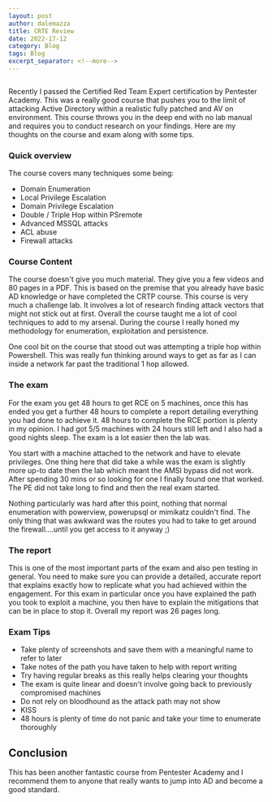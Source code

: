 ```yaml
---
layout: post
author: dalemazza
title: CRTE Review
date: 2022-17-12
category: Blog
tags: Blog
excerpt_separator: <!--more-->
---
```



<img src="/assets/CRTE1.jpg" class="align-center" alt="" width="auto" height="auto">

Recently I passed the Certified Red Team Expert certification by Pentester Academy. This was a really good course that pushes you to the limit of attacking Active Directory within a realistic fully patched and AV on environment. This course throws you in the deep end with no lab manual and requires you to conduct research on your findings. Here are my thoughts on the course and exam along with some tips. 
<!--more-->

### Quick overview   
  
The course covers many techniques some being:
* Domain Enumeration
* Local Privilege Escalation
* Domain Privilege Escalation
* Double / Triple Hop within PSremote
* Advanced MSSQL attacks
* ACL abuse
* Firewall attacks

### Course Content

The course doesn't give you much material. They give you a few videos and 80 pages in a PDF. This is based on the premise that you already have basic AD knowledge or have completed the CRTP course. This course is very much a challenge lab. It involves a lot of research finding attack vectors that might not stick out at first. Overall the course taught me a lot of cool techniques to add to my arsenal. During the course I really honed my methodology for enumeration, exploitation and persistence.

One cool bit on the course that stood out was attempting a triple hop within Powershell. This was really fun thinking around ways to get as far as I can inside a network far past the traditional 1 hop allowed.

### The exam
For the exam you get 48 hours to get RCE on 5 machines, once this has ended you get a further 48 hours to complete a report detailing everything you had done to achieve it. 48 hours to complete the RCE portion is plenty in my opinion. I had got 5/5 machines with 24 hours still left and I also had a good nights sleep. The exam is a lot easier then the lab was.

You start with a machine attached to the network and have to elevate privileges. One thing here that did take a while was the exam is slightly more up-to date then the lab which meant the AMSI bypass did not work. After spending 30 mins or so looking for one I finally found one that worked. The PE did not take long to find and then the real exam started.

Nothing particularly was hard after this point, nothing that normal enumeration with powerview, powerupsql or mimikatz couldn't find. The only thing that was awkward was the routes you had to take to get around the firewall....until you get access to it anyway ;)

### The report
This is one of the most important parts of the exam and also pen testing in general. You need to make sure you can provide a detailed, accurate report that explains exactly how to replicate what you had achieved within the engagement. For this exam in particular once you have explained the path you took to exploit a machine, you then have to explain the mitigations that can be in place to stop it. Overall my report was 26 pages long.


### Exam Tips
* Take plenty of screenshots and save them with a meaningful name to refer to later
* Take notes of the path you have taken to help with report writing
* Try having regular breaks as this really helps clearing your thoughts
* The exam is quite linear and doesn't involve going back to previously compromised machines
* Do not rely on bloodhound as the attack path may not show
* KISS
* 48 hours is plenty of time do not panic and take your time to enumerate thoroughly


## Conclusion
This has been another fantastic course from Pentester Academy and I recommend them to anyone that really wants to jump into AD and become a good standard.
